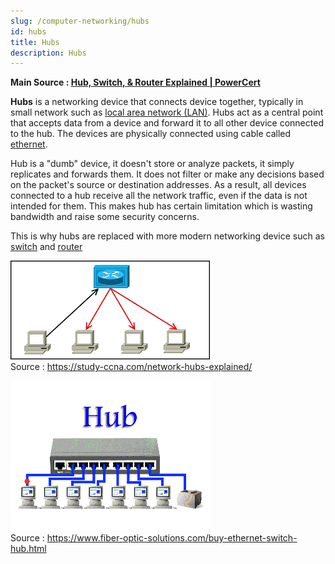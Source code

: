 ```yaml
---
slug: /computer-networking/hubs
id: hubs
title: Hubs
description: Hubs
---
```


**Main Source : [Hub, Switch, & Router Explained | PowerCert](https://youtu.be/1z0ULvg_pW8?si=6F-oF8maBovN6VnN)**

**Hubs** is a networking device that connects device together, typically in small network such as [local area network (LAN)](/computer-networking/lan-wan). Hubs act as a central point that accepts data from a device and forward it to all other device connected to the hub. The devices are physically connected using cable called [ethernet](/computer-networking/ethernet).

Hub is a "dumb" device, it doesn't store or analyze packets, it simply replicates and forwards them. It does not filter or make any decisions based on the packet's source or destination addresses. As a result, all devices connected to a hub receive all the network traffic, even if the data is not intended for them. This makes hub has certain limitation which is wasting bandwidth and raise some security concerns.

This is why hubs are replaced with more modern networking device such as [switch](/computer-networking/switch) and [router](/computer-networking/router)

![A hub forward data from a device to all other device](./hub.png)  
Source : https://study-ccna.com/network-hubs-explained/

![An animation of hub sending data](./hub-animation.gif)  
Source : https://www.fiber-optic-solutions.com/buy-ethernet-switch-hub.html
